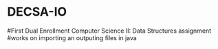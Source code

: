 # DECSA-IO
#First Dual Enrollment Computer Science II: Data Structures assignment
#works on importing an outputing files in java
